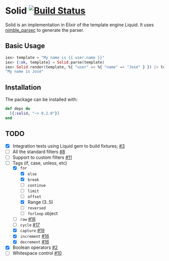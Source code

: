# Solid [![Build Status](https://travis-ci.org/edgurgel/solid.svg?branch=master)](https://travis-ci.org/edgurgel/solid)

Solid is an implementation in Elixir of the template engine Liquid. It uses [nimble_parsec](https://github.com/plataformatec/nimble_parsec) to generate the parser.

## Basic Usage

```elixir
iex> template = "My name is {{ user.name }}"
iex> {:ok, template} = Solid.parse(template)
iex> Solid.render(template, %{ "user" => %{ "name" => "José" } }) |> to_string
"My name is José"
```

## Installation

The package can be installed with:

```elixir
def deps do
  [{:solid, "~> 0.2.0"}]
end
```


## TODO

* [x] Integration tests using Liquid gem to build fixtures; [#3](https://github.com/edgurgel/solid/pull/3)
* [ ] All the standard filters [#8](https://github.com/edgurgel/solid/issues/8)
* [ ] Support to custom filters [#11](https://github.com/edgurgel/solid/issues/11)
* [ ] Tags (if, case, unless, etc)
  - [x] `for`
    - [x] `else`
    - [x] `break`
    - [ ] `continue`
    - [ ] `limit`
    - [ ] `offset`
    - [x] Range (3..5)
    - [ ] `reversed`
    - [ ] `forloop` object
  - [ ] `raw` [#18](https://github.com/edgurgel/solid/issues/18)
  - [ ] `cycle` [#17](https://github.com/edgurgel/solid/issues/17)
  - [x] `capture` [#19](https://github.com/edgurgel/solid/issues/19)
  - [x] `increment` [#16](https://github.com/edgurgel/solid/issues/16)
  - [x] `decrement` [#16](https://github.com/edgurgel/solid/issues/16)
* [x] Boolean operators [#2](https://github.com/edgurgel/solid/pull/2)
* [ ] Whitespace control [#10](https://github.com/edgurgel/solid/issues/10)
